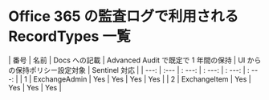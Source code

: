 # Office 365 の監査ログで利用される RecordTypes 一覧

| 番号 | 名前 | Docs への記載 | Advanced Audit で既定で 1 年間の保持 | UI からの保持ポリシー設定対象  | Sentinel 対応 |
| ---: | :--- | : ---: | : ---: | : ---: | : ---: |
| 1 | ExchangeAdmin | Yes | Yes | Yes | Yes |
| 2 | ExchangeItem | Yes | Yes | Yes | Yes |
